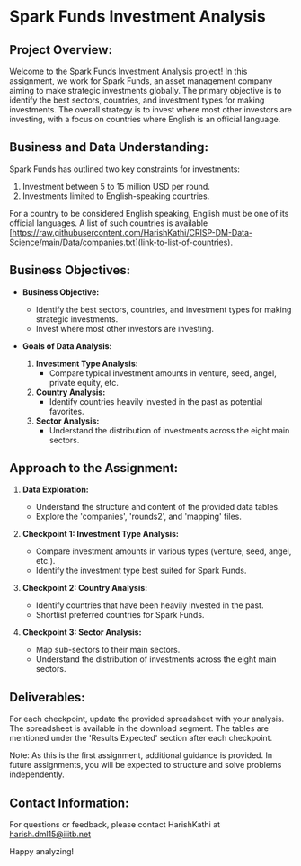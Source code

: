 # Spark Funds Investment Analysis

## Project Overview:

Welcome to the Spark Funds Investment Analysis project! In this assignment, we work for Spark Funds, an asset management company aiming to make strategic investments globally. The primary objective is to identify the best sectors, countries, and investment types for making investments. The overall strategy is to invest where most other investors are investing, with a focus on countries where English is an official language.

## Business and Data Understanding:

Spark Funds has outlined two key constraints for investments:
1. Investment between 5 to 15 million USD per round.
2. Investments limited to English-speaking countries.

For a country to be considered English speaking, English must be one of its official languages. A list of such countries is available [https://raw.githubusercontent.com/HarishKathi/CRISP-DM-Data-Science/main/Data/companies.txt](link-to-list-of-countries).

## Business Objectives:

- **Business Objective:**
  - Identify the best sectors, countries, and investment types for making strategic investments.
  - Invest where most other investors are investing.

- **Goals of Data Analysis:**
  1. **Investment Type Analysis:**
     - Compare typical investment amounts in venture, seed, angel, private equity, etc.
  2. **Country Analysis:**
     - Identify countries heavily invested in the past as potential favorites.
  3. **Sector Analysis:**
     - Understand the distribution of investments across the eight main sectors.

## Approach to the Assignment:

1. **Data Exploration:**
   - Understand the structure and content of the provided data tables.
   - Explore the 'companies', 'rounds2', and 'mapping' files.

2. **Checkpoint 1: Investment Type Analysis:**
   - Compare investment amounts in various types (venture, seed, angel, etc.).
   - Identify the investment type best suited for Spark Funds.

3. **Checkpoint 2: Country Analysis:**
   - Identify countries that have been heavily invested in the past.
   - Shortlist preferred countries for Spark Funds.

4. **Checkpoint 3: Sector Analysis:**
   - Map sub-sectors to their main sectors.
   - Understand the distribution of investments across the eight main sectors.

## Deliverables:

For each checkpoint, update the provided spreadsheet with your analysis. The spreadsheet is available in the download segment. The tables are mentioned under the 'Results Expected' section after each checkpoint.

Note: As this is the first assignment, additional guidance is provided. In future assignments, you will be expected to structure and solve problems independently.


## Contact Information:

For questions or feedback, please contact HarishKathi at harish.dml15@iiitb.net

Happy analyzing!
